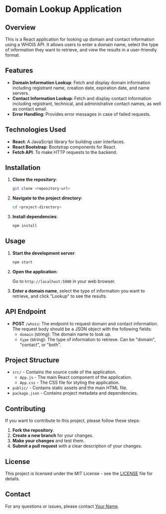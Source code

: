 # Domain Lookup Application

## Overview

This is a React application for looking up domain and contact information using a WHOIS API. It allows users to enter a domain name, select the type of information they want to retrieve, and view the results in a user-friendly format.

## Features

- **Domain Information Lookup**: Fetch and display domain information including registrant name, creation date, expiration date, and name servers.
- **Contact Information Lookup**: Fetch and display contact information including registrant, technical, and administrative contact names, as well as contact email.
- **Error Handling**: Provides error messages in case of failed requests.

## Technologies Used

- **React**: A JavaScript library for building user interfaces.
- **React Bootstrap**: Bootstrap components for React.
- **Fetch API**: To make HTTP requests to the backend.

## Installation

1. **Clone the repository**:

   ```bash
   git clone <repository-url>
   ```

2. **Navigate to the project directory**:

   ```bash
   cd <project-directory>
   ```

3. **Install dependencies**:

   ```bash
   npm install
   ```

## Usage

1. **Start the development server**:

   ```bash
   npm start
   ```

2. **Open the application**:

   Go to `http://localhost:5000` in your web browser.

3. **Enter a domain name**, select the type of information you want to retrieve, and click "Lookup" to see the results.

## API Endpoint

- **POST** `/whois`: The endpoint to request domain and contact information. The request body should be a JSON object with the following fields:
  - `domain` (string): The domain name to look up.
  - `type` (string): The type of information to retrieve. Can be "domain", "contact", or "both".

## Project Structure

- `src/` - Contains the source code of the application.
  - `App.js` - The main React component of the application.
  - `App.css` - The CSS file for styling the application.
- `public/` - Contains static assets and the main HTML file.
- `package.json` - Contains project metadata and dependencies.

## Contributing

If you want to contribute to this project, please follow these steps:

1. **Fork the repository**.
2. **Create a new branch** for your changes.
3. **Make your changes** and test them.
4. **Submit a pull request** with a clear description of your changes.

## License

This project is licensed under the MIT License - see the [LICENSE](LICENSE) file for details.

## Contact

For any questions or issues, please contact [Your Name](mailto:your-email@example.com).

